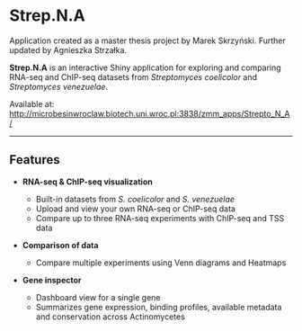# Strep.N.A

Application created as a master thesis project by Marek Skrzyński. Further updated by Agnieszka Strzałka.


**Strep.N.A** is an interactive Shiny application for exploring and comparing RNA-seq and ChIP-seq datasets from *Streptomyces coelicolor* and *Streptomyces venezuelae*.  

Available at: http://microbesinwroclaw.biotech.uni.wroc.pl:3838/zmm_apps/Strepto_N_A/

---

## Features

- **RNA-seq & ChIP-seq visualization**  
  - Built-in datasets from *S. coelicolor* and *S. venezuelae*  
  - Upload and view your own RNA-seq or ChIP-seq data  
  - Compare up to three RNA-seq experiments with ChIP-seq and TSS data

- **Comparison of data**  
  - Compare multiple experiments using Venn diagrams and Heatmaps

- **Gene inspector**  
  - Dashboard view for a single gene  
  - Summarizes gene expression, binding profiles, available metadata and conservation across Actinomycetes
